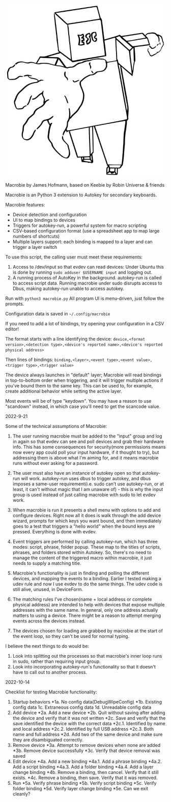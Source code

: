 ![Macrobie logo](logo.svg)

Macrobie by James Hofmann, 
based on Keebie by Robin Universe & friends  

Macrobie is an Python 3 extension to Autokey for secondary keyboards.

Macrobie features:

* Device detection and configuration
* UI to map bindings to devices
* Triggers for autokey-run, a powerful system for macro scripting
* CSV-based configuration format (use a spreadsheet app to map large numbers of shortcuts)
* Multiple layers support: each binding is mapped to a layer and can trigger a layer switch

To use this script, the calling user must meet these requirements:

1. Access to /dev/input so that evdev can read devices:
  Under Ubuntu this is done by running `sudo adduser $USERNAME input` and logging out.
2. A running process of AutoKey in the background. autokey-run is called to access script data.
  Running macrobie under sudo disrupts access to Dbus, making autokey-run unable to access autokey.

Run with 
  `python3 macrobie.py` 
All program UI is menu-driven, just follow the prompts.

Configuration data is saved in 
  `~/.config/macrobie`

If you need to add a lot of bindings, try opening your configuration in a CSV editor!

The format starts with a line identifying the device:
`device,<format version>,<detection type>,<device's reported name>,<device's reported physical address>`

Then lines of bindings:
`binding,<layer>,<event type>,<event value>,<trigger type>,<trigger value>`

The device always launches in "default" layer; Macrobie will read bindings in top-to-bottom order
when triggering, and it will trigger multiple actions if you've bound them to the same key.
This can be used to, for example, create additional behavior while setting the active layer.

Most events will be of type "keydown". You may have a reason to use "scandown" instead,
in which case you'll need to get the scancode value. 
  
2022-9-21 

Some of the technical assumptions of Macrobie:
  
1. The user running macrobie must be added to the "input" group and log in again so that evdev can see and poll devices and grab their hardware info. 
This has some consequences for security(more permissions means now every app could poll your input hardware, if it thought to try), 
but addressing them is above what I'm aiming for, and it means macrobie runs without ever asking for a password.

2. The user must also have an instance of autokey open so that autokey-run will work. autokey-run uses dbus to trigger autokey, 
and dbus imposes a same-user requirement(i.e. sudo can't use autokey-run, or at least, it can't without magic that I am unaware of) - this is why the 
input group is used instead of just calling macrobie with sudo to let evdev work.

3. When macrobie is run it presents a shell menu with options to add 
and configure devices. Right now all it does is walk through the add device wizard, prompts for which keys you want bound, and then immediately goes 
to a test that triggers a "hello world" when the bound keys are pressed. Everything is done with evdev.

4. Event triggers are performed by calling autokey-run, which has three modes: script, phrase, folder popup. These map to the titles of scripts, 
phrases, and folders stored within Autokey. So, there's no need to manage the content of the triggered macro within macrobie, it just needs to supply 
a matching title.

5. Macrobie's functionality is just in finding and polling the different devices, and mapping the events to a 
binding. Earlier I tested making a udev rule and now I use evdev to do the same things. The udev
code is still alive, unused, in DeviceForm.

6. The matching rules I've chosen(name + local address or complete physical address) are intended to help with devices 
that expose multiple addresses with the same name. In general, only one address actually matters to using a device.
There might be a reason to attempt merging events across the devices instead.

7. The devices chosen for loading are grabbed by macrobie at the start of the event loop, so they can't be used for normal typing.
  
I believe the next things to do would be:

1. Look into splitting out the processes so that macrobie's inner loop runs in sudo, rather than requiring input group.
2. Look into incorporating autokey-run's functionality so that it doesn't have to call out to another process.

2022-10-14

Checklist for testing Macrobie functionality:

1. Startup behaviors
  *1a. No config data(DebugWipeConfig)
  *1b. Existing config data
  1c. Extraneous config data
  1d. Unreadable config data
2. Add device
  *2a. Add a new device
  *2b. Quit without saving after adding the device and verify that it was not written
  *2c. Save and verify that the save identified the device with the correct data
  *2c.1. Identified by name and local address
  *2c.2. Identified by full USB address
  *2c.3. Both name and full address
  *2d. Add two of the same device and make sure they are disambiguated correctly.
3. Remove device
  *3a. Attempt to remove devices when none are added
  *3b. Remove device successfully
  *3c. Verify that device removal was saved
4. Edit device
  *4a. Add a new binding
  *4a.1. Add a phrase binding
  *4a.2. Add a script binding
  *4a.3. Add a folder binding
  *4a.4. Add a layer change binding
  *4b. Remove a binding, then cancel. Verify that it still exists.
  *4c. Remove a binding, then save. Verify that it was removed.
5. Run
  *5a. Verify phrase binding
  *5b. Verify script binding
  *5c. Verify folder binding
  *5d. Verify layer change binding
  *5e. Can we exit cleanly?
